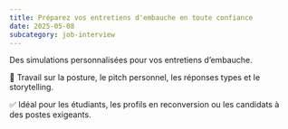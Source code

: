 ```yaml
---
title: Préparez vos entretiens d'embauche en toute confiance
date: 2025-05-08
subcategory: job-interview
---
```


Des simulations personnalisées pour vos entretiens d’embauche.

🎯 Travail sur la posture, le pitch personnel, les réponses types et le storytelling.

✅ Idéal pour les étudiants, les profils en reconversion ou les candidats à des postes exigeants.
